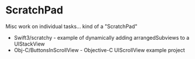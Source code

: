 # ScratchPad

Misc work on individual tasks... kind of a "ScratchPad"

 - Swift3/scratchy - example of dynamically adding arrangedSubviews to a UIStackView
 - Obj-C/ButtonsInScrollView - Objective-C UIScrollView example project
 
